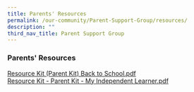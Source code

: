 ```yaml
---
title: Parents' Resources
permalink: /our-community/Parent-Support-Group/resources/
description: ""
third_nav_title: Parent Support Group
---
```

### Parents' Resources

[Resource Kit (Parent Kit) Back to School.pdf](/files/pr1.pdf) <br>
[Resource Kit - Parent Kit - My Independent Learner.pdf](/files/pr2.pdf) 
